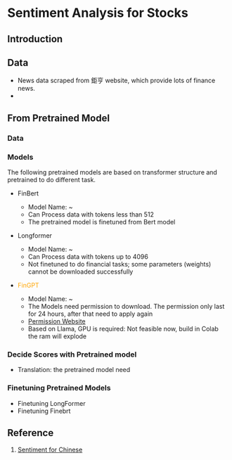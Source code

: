# Sentiment Analysis for Stocks
## Introduction
## Data 
- News data scraped from 鉅亨 website, which provide lots of finance news.
- 
## From Pretrained Model
### Data
### Models
The following pretrained models are based on transformer structure and pretrained to do different task.
- FinBert
    - Model Name: ~ 
    - Can Process data with tokens less than 512
    - The pretrained model is finetuned from Bert model


- Longformer
    - Model Name: ~ 
    - Can Process data with tokens up to 4096
    - Not finetuned to do financial tasks; some parameters (weights) cannot be downloaded successfully 

- <span style="color:orange">FinGPT</span>
    - Model Name: ~
    - The Models need permission to download. The permission only last for 24 hours, after that need to apply again
    - [Permission Website](https://huggingface.co/meta-llama/Llama-2-7b-chat-hf)
    - Based on Llama, GPU is required: Not feasible now, build in Colab the ram will explode


### Decide Scores with Pretrained model
- Translation: the pretrained model need 

### Finetuning Pretrained Models
- Finetuning LongFormer
- Finetuning Finebrt


## Reference
1. [Sentiment for Chinese](https://arxiv.org/pdf/2306.14222.pdf)